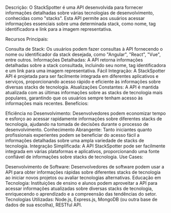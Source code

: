 Descrição:
O StackSpotter é uma API desenvolvida para fornecer informações detalhadas sobre várias tecnologias de desenvolvimento, conhecidas como "stacks". Esta API permite aos usuários acessar informações essenciais sobre uma determinada stack, como nome, tag identificadora e link para a imagem representativa.

Recursos Principais:

Consulta de Stack: Os usuários podem fazer consultas à API fornecendo o nome ou identificador da stack desejada, como "Angular", "React", "Vue", entre outros.
Informações Detalhadas: A API retorna informações detalhadas sobre a stack consultada, incluindo seu nome, tag identificadora e um link para uma imagem representativa.
Fácil Integração: A StackSpotter API é projetada para ser facilmente integrada em diferentes aplicativos e serviços, proporcionando acesso rápido e eficiente às informações sobre diversas stacks de tecnologia.
Atualizações Constantes: A API é mantida atualizada com as últimas informações sobre as stacks de tecnologia mais populares, garantindo que os usuários sempre tenham acesso às informações mais recentes.
Benefícios:

Eficiência no Desenvolvimento: Desenvolvedores podem economizar tempo e esforço ao acessar rapidamente informações sobre diferentes stacks de tecnologia, ajudando na tomada de decisões durante o processo de desenvolvimento.
Conhecimento Abrangente: Tanto iniciantes quanto profissionais experientes podem se beneficiar do acesso fácil a informações detalhadas sobre uma ampla variedade de stacks de tecnologia.
Integração Simplificada: A API StackSpotter pode ser facilmente integrada em várias plataformas e aplicativos, proporcionando uma fonte confiável de informações sobre stacks de tecnologia.
Use Cases:

Desenvolvimento de Software: Desenvolvedores de software podem usar a API para obter informações rápidas sobre diferentes stacks de tecnologia ao iniciar novos projetos ou avaliar tecnologias alternativas.
Educação em Tecnologia: Instituições de ensino e alunos podem aproveitar a API para acessar informações atualizadas sobre diversas stacks de tecnologia, enriquecendo o aprendizado e a compreensão das tendências do setor.
Tecnologias Utilizadas: Node.js, Express.js, MongoDB (ou outra base de dados de sua escolha), RESTful API.
